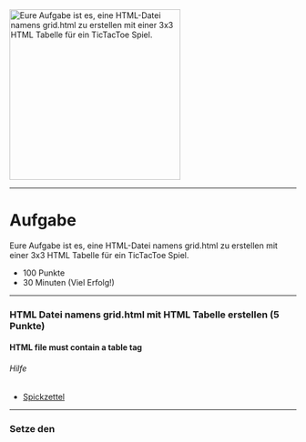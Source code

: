 <img src="https://upload.wikimedia.org/wikipedia/commons/thumb/3/32/Tic_tac_toe.svg/640px-Tic_tac_toe.svg.png" alt="Eure Aufgabe ist es, eine HTML-Datei namens grid.html zu erstellen mit einer 3x3 HTML Tabelle für ein TicTacToe Spiel." width="300"/>

---
# Aufgabe
Eure Aufgabe ist es, eine HTML-Datei namens grid.html zu erstellen mit einer 3x3 HTML Tabelle für ein TicTacToe Spiel.
* 100 Punkte
* 30 Minuten (Viel Erfolg!)

---
### HTML Datei namens grid.html mit HTML Tabelle erstellen (5 Punkte)
#### HTML file must contain a table tag

###### Hilfe
* [Spickzettel](https://www.w3schools.com/tags/tag_table.asp) 


---
### Setze den <title> Tag auf 'Welcome to TicTacToe' (5 Punkte)
#### Set the title tag to 'Welcome to TicTacToe'

### Tabelle mit Tabellenüberschrift erstellen (10 Punkte)
#### Include a table caption titled 'TicTacToe'

### Setze die ID der Tabelle auf 'game' (5 Punkte)
#### Set the table ID to 'game'

###### Hilfe
* [Spickzettel](https://www.w3schools.com/html/html_id.asp) 


---
### HTML Tabelle um 9 Tabellenfelder erweitern (10 Punkte)
#### Create nine cells within the table

### Jeweils pro Tabellenfeld einen <button> hinzufügen (15 Punkte)
#### Place a button in each cell

###### Hilfe
* [Spickzettel](https://www.w3schools.com/tags/tag_button.asp) 


---
### Jeder Button sollte X anzeigen (10 Punkte)
#### Place a button with 'X' in each cell

###### Hilfe
* [Spickzettel](https://www.w3schools.com/tags/tag_button.asp) 


---
### Benennen der IDs jedes Buttons von cell1 bis cell9 (10 Punkte)
#### Assign unique IDs to each button

### Füge außerhalb der Tabelle eine Schaltfläche 'Play' mit der ID 'play' hinzu (10 Punkte)
#### Include a 'Play' button with ID 'play' outside the table

### Füge nun einen 'onclick' event handler hinzu und zeige eine Nachricht mittels alert(); (20 Punkte)
#### looking for onclick handler and javascript call to alert(); 

###### Hilfe
* [Spickzettel](https://www.w3schools.com/jsref/event_onclick.asp) 
* [Spickzettel](https://www.w3schools.com/jsref/met_win_alert.asp) 


---
